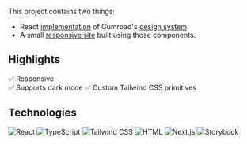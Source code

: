 This project contains two things:
- React [implementation](https://gumroad-components.samueledwin.com) of Gumroad's [design system](https://www.figma.com/community/file/1405573618937136138).
- A small [responsive site](https://responsive-web.samueledwin.com/) built using those components.

## Highlights
✅ Responsive  
✅ Supports dark mode
✅ Custom Tailwind CSS primitives

## Technologies
![React](https://img.shields.io/badge/React-61DAFB?logo=react&logoColor=black)
![TypeScript](https://img.shields.io/badge/TypeScript-3178C6?logo=typescript&logoColor=white) 
![Tailwind CSS](https://img.shields.io/badge/Tailwind_CSS-06B6D4?logo=tailwindcss&logoColor=white) 
![HTML](https://img.shields.io/badge/HTML-E34F26?logo=html5&logoColor=white) 
![Next.js](https://img.shields.io/badge/Next.js-black?logo=nextdotjs) 
![Storybook](https://img.shields.io/badge/Storybook-FF4785?logo=storybook&logoColor=white)
